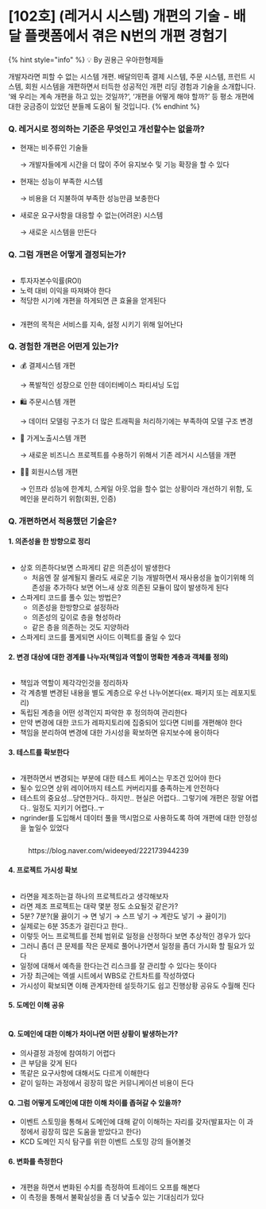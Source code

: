 # \[102호] (레거시 시스템) 개편의 기술 - 배달 플랫폼에서 겪은 N번의 개편 경험기

{% hint style="info" %}
💡 By 권용근 우아한형제들

개발자라면 피할 수 없는 시스템 개편. 배달의민족 결제 시스템, 주문 시스템, 프런트 시스템, 회원 시스템을 개편하면서 터득한 성공적인 개편 리딩 경험과 기술을 소개합니다. ‘왜 우리는 계속 개편을 하고 있는 것일까?’, ‘개편을 어떻게 해야 할까?’ 등 평소 개편에 대한 궁금증이 있었던 분들께 도움이 될 것입니다.
{% endhint %}

### Q. 레거시로 정의하는 기준은 무엇인고 개선할수는 없을까?

*   현재는 비주류인 기술들

    → 개발자들에게 시간을 더 많이 주어 유지보수 및 기능 확장을 할 수 있다
*   현재는 성능이 부족한 시스템

    → 비용을 더 지불하여 부족한 성능만큼 보충한다
*   새로운 요구사항을 대응할 수 없는(어려운) 시스템

    → 새로운 시스템을 만든다

### Q. 그럼 개편은 어떻게 결정되는가?

<figure><img src="../../../.gitbook/assets/1.png" alt=""><figcaption></figcaption></figure>

* 투자자본수익률(ROI)
* 노력 대비 이익을 따져봐야 한다
* 적당한 시기에 개편을 하게되면 큰 효율을 얻게된다

<figure><img src="../../../.gitbook/assets/2 (1).png" alt=""><figcaption></figcaption></figure>

* 개편의 목적은 서비스를 지속, 설정 시키기 위해 일어난다

### Q. 경험한 개편은 어떤게 있는가?

*   💰 결제시스템 개편

    → 폭발적인 성장으로 인한 데이터베이스 파티셔닝 도입
*   🛍 주문시스템 개편

    → 데이터 모델링 구조가 더 많은 트래픽을 처리하기에는 부족하여 모델 구조 변경
*   🏪 가게노출시스템 개편

    → 새로운 비즈니스 프로젝트를 수용하기 위해서 기존 레거시 시스템을 개편
*   👩‍🔧 회원시스템 개편

    → 인프라 성능에 한계치, 스케일 아웃.업을 할수 없는 상황이라 개선하기 위함, 도메인을 분리하기 위함(회원, 인증)

### Q. 개편하면서 적용했던 기술은?

#### 1. 의존성을 한 방향으로 정리

<figure><img src="../../../.gitbook/assets/3 (3).png" alt=""><figcaption></figcaption></figure>

* 상호 의존하다보면 스파게티 같은 의존성이 발생한다
  * 처음엔 잘 설계될지 몰라도 새로운 기능 개발하면서 재사용성을 높이기위해 의존성을 추가하다 보면 어느새 상호 의존된 모듈이 많이 발생하게 된다
* 스파게티 코드를 풀수 있는 방법은?
  * 의존성을 한방향으로 설정하라
  * 의존성의 깊이로 층을 형성하라
  * 같은 층을 의존하는 것도 지양하라
* 스파게티 코드를 풀게되면 사이드 이펙트를 줄일 수 있다

#### 2. 변경 대상에 대한 경계를 나누자(책임과 역할이 명확한 계층과 객체를 정의)

<figure><img src="../../../.gitbook/assets/4 (4).png" alt=""><figcaption></figcaption></figure>

* 책임과 역할이 제각각인것을 정리하자
* 각 계층별 변경된 내용을 별도 계층으로 우선 나누어본다(ex. 패키지 또는 레포지토리)
* 독립된 계층을 어떤 성격인지 파악한 후 정의하여 관리한다
* 만약 변경에 대한 코드가 레파지토리에 집중되어 있다면 디비를 개편해야 한다
* 책임을 분리하여 변경에 대한 가시성을 확보하면 유지보수에 용이하다

#### 3. 테스트를 확보한다

<figure><img src="../../../.gitbook/assets/5 (2).png" alt=""><figcaption></figcaption></figure>

* 개편하면서 변경되는 부분에 대한 테스트 케이스는 무조건 있어야 한다
* 될수 있으면 상위 레이어까지 테스트 커버리지를 충족하는게 안전하다
* 테스트의 중요성…당연한거다.. 하지만.. 현실은 어렵다.. 그렇기에 개편은 정말 어렵다.. 일정도 지키기 어렵다..ㅜ
* ngrinder를 도입해서 데이터 풀을 맥시멈으로 사용하도록 하여 개편에 대한 안정성을 높일수 있었다

<figure><img src="../../../.gitbook/assets/6 (2).png" alt=""><figcaption><p>https://blog.naver.com/wideeyed/222173944239</p></figcaption></figure>



#### 4. 프로젝트 가시성 확보

<figure><img src="../../../.gitbook/assets/7 (2).png" alt=""><figcaption></figcaption></figure>

* 라면을 제조하는걸 하나의 프로젝트라고 생각해보자
* 라면 제조 프로젝트는 대략 몇분 정도 소요될것 같은가?
* 5분? 7분?(물 끓이기 → 면 넣기 → 스프 넣기 → 계란도 넣기 → 끓이기)
* 실제로는 6분 35초가 걸린다고 한다..
* 이렇듯 어느 프로젝트를 전체 범위로 일정을 산정하다 보면 추상적인 경우가 있다
* 그러니 좀더 큰 문제를 작은 문제로 풀어나가면서 일정을 좀더 가시화 할 필요가 있다
* 일정에 대해서 예측을 한다는건 리스크를 잘 관리할 수 있다는 뜻이다
* 가장 최근에는 엑셀 시트에서 WBS로 간트차트를 작성하였다
* 가시성이 확보되면 이해 관계자한테 설듯하기도 쉽고 진행상황 공유도 수월해 진다

#### 5. 도메인 이해 공유

<figure><img src="../../../.gitbook/assets/8.png" alt=""><figcaption></figcaption></figure>

#### Q. 도메인에 대한 이해가 차이나면 어떤 상황이 발생하는가?

* 의사결정 과정에 참여하기 어렵다
* 큰 부담을 갖게 된다
* 똑같은 요구사항에 대해서도 다르게 이해한다
* 같이 일하는 과정에서 굉장히 많은 커뮤니케이션 비용이 든다

#### Q. 그럼 어떻게 도메인에 대한 이해 차이를 좁혀갈 수 있을까?

* 이벤트 스토밍을 통해서 도메인에 대해 같이 이해하는 자리를 갖자(발표자는 이 과정에서 굉장히 많은 도움을 받았다고 한다)
* KCD 도메인 지식 탐구를 위한 이벤트 스토밍 강의 들어볼것

#### 6. 변화를 측정한다

<figure><img src="../../../.gitbook/assets/9.png" alt=""><figcaption></figcaption></figure>

* 개편을 하면서 변화된 수치를 측정하여 트레이드 오프를 해본다
* 이 측정을 통해서 불확실성을 좀 더 낮출수 있는 기대심리가 있다
